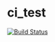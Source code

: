 # ci_test
[![Build Status](https://travis-ci.org/s3685254/ci_test.svg?branch=master)](https://travis-ci.org/s3685254/ci_test)
